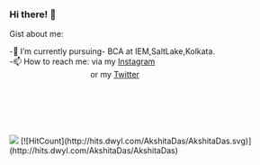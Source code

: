 ### Hi there! 👋

Gist about me:

-🌱 I’m currently pursuing- BCA at IEM,SaltLake,Kolkata.<br>
-📫 How to reach me: via my [Instagram](https://www.instagram.com/rimpi__02/)<br>
&emsp;&emsp;&emsp;&emsp;&emsp;&emsp;&emsp;&emsp;&emsp;&emsp;    or my [Twitter](https://twitter.com/AkshitaDas3)<br><br><br><br><br><br>

<img src="https://github-readme-stats.vercel.app/api?username=AkshitaDas&&show_icons=true&title_color=ffffff&icon_color=bb2acf&text_color=daf7dc&bg_color=151515">
[![HitCount](http://hits.dwyl.com/AkshitaDas/AkshitaDas.svg)](http://hits.dwyl.com/AkshitaDas/AkshitaDas)
